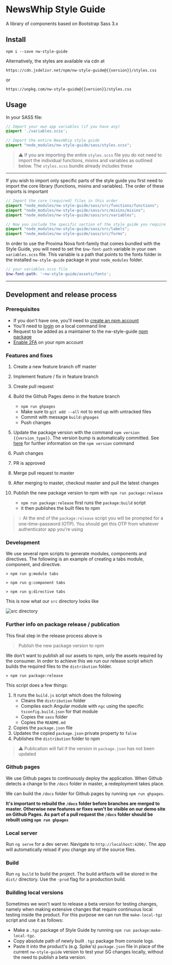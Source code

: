 # NewsWhip Style Guide

A library of components based on Bootstrap Sass 3.x


## Install

`npm i --save nw-style-guide`

Alternatively, the styles are available via cdn at

`https://cdn.jsdelivr.net/npm/nw-style-guide@{{version}}/styles.css`

or

`https://unpkg.com/nw-style-guide@{{version}}/styles.css`

## Usage

In your SASS file:

```scss
// Import your own app variables (if you have any)
@import './variables.scss';

// Import the entire NewsWhip style guide
@import "node_modules/nw-style-guide/sass/styles.scss";
```

> :warning: If you are importing the entire `styles.scss` file you do not need to import the individual functions, mixins and variables as outlined below. The `styles.scss` bundle already includes these

---

If you wish to import only specific parts of the style guide you first need to import the core library (functions, mixins and variables). The order of these imports is important

```scss
// Import the core (required) files in this order
@import "node_modules/nw-style-guide/sass/src/functions/functions";
@import "node_modules/nw-style-guide/sass/src/mixins/mixins";
@import "node_modules/nw-style-guide/sass/src/variables";
```

```scss
// Now you include the specific section of the style guide you require
@import "node_modules/nw-style-guide/sass/src/labels";
@import "node_modules/nw-style-guide/sass/src/forms";
```

In order to use the Proxima Nova font-family that comes bundled with the Style Guide, you will need to set the `$nw-font-path` variable in your own `variables.scss` file. This variable is a path that points to the fonts folder in the installed `nw-style-guide` package in your `node_modules` folder.

```scss
// your variables.scss file
$nw-font-path: '~nw-style-guide/assets/fonts';
```

---

## Development and release process

### Prerequisites

- If you don't have one, you'll need to [create an npm account](https://www.npmjs.com/signup)
- You'll need to  [login](https://docs.npmjs.com/creating-a-new-npm-user-account#testing-your-new-account-with-npm-login) on a local command line
- Request to be added as a maintainer to the nw-style-guide [npm package](https://www.npmjs.com/package/nw-style-guide)
- [Enable 2FA](https://docs.npmjs.com/configuring-two-factor-authentication) on your npm account

### Features and fixes

1. Create a new feature branch off master
1. Implement feature / fix in feature branch
1. Create pull request
1. Build the Github Pages demo in the feature branch
    - `npm run ghpages`
    - Make sure to `git add --all` not to end up with untracked files
    - Commit with message `build:ghpages`
    - Push changes

1. Update the package version with the command `npm version {{version_type}}`. The version bump is automatically committed. See [here](https://docs.npmjs.com/cli/v6/commands/npm-version#synopsis) for further information on the `npm version` command
1. Push changes
1. PR is approved
1. Merge pull request to master
1. After merging to master, checkout master and pull the latest changes
1. Publish the new package version to npm with `npm run package:release`
    - `npm run package:release` first runs the `package:build` script
    - it then publishes the built files to npm

> :bulb: At the end of the `package:release` script you will be prompted for a one-time-password (OTP). You should get this OTP from whatever authenticator app you're using

### Development

We use several npm scripts to generate modules, components and directives. The following is an example of creating a tabs module, component, and directive.

`> npm run g:module tabs`

`> npm run g:component tabs`

`> npm run g:directive tabs`
 
This is now what our `src` directory looks like

![src directory](https://i.imgur.com/BjSjf41.png)

### Further info on package release / publication

This final step in the release process above is
> Publish the new package version to npm

We don't want to publish all our assets to npm, only the assets required by the consumer. In order to achieve this we run our release script which builds the required files to the `distribution` folder.

```shell
> npm run package:release
```

This script does a few things:

1. It runs the `build.js` script which does the following
   - Cleans the `distribution` folder
   - Compiles each Angular module with `ngc` using the specific `tsconfig.build.json` for that module
   - Copies the `sass` folder 
   - Copies the `README.md`
2. Copies the `package.json` file
3. Updates the copied `package.json` private property to `false`
4. Publishes the `distribution` folder to npm

> :warning: Publication will fail if the version in `package.json` has not been updated

### Github pages

We use Github pages to continuously deploy the application. When Github detects a change to the `/docs` folder in master, a redeployment takes place.

We can build the `/docs` folder for Github pages by running `npm run ghpages`.

**It's important to rebuild the `/docs` folder before branches are merged to master. Otherwise new features or fixes won't be visible on our demo site on Github Pages. As part of a pull request the `/docs` folder should be rebuilt using `npm run ghpages`**

### Local server

Run `ng serve` for a dev server. Navigate to `http://localhost:4200/`. The app will automatically reload if you change any of the source files.

### Build

Run `ng build` to build the project. The build artifacts will be stored in the `dist/` directory. Use the `-prod` flag for a production build.

### Building local versions

Sometimes we won't want to release a beta version for testing changes, namely when making extensive changes that require continuous local testing inside the product. For this purpose we can run the `make-local-tgz` script and use it as follows:  
- Make a `.tgz` package of Style Guide by running `npm run package:make-local-tgz`.
- Copy absolute path of newly built `.tgz` package from console logs.
- Paste it into the product's (e.g. Spike's) `package.json` file in place of the current `nw-style-guide` version to test your SG changes locally, without the need to publish a beta version.
